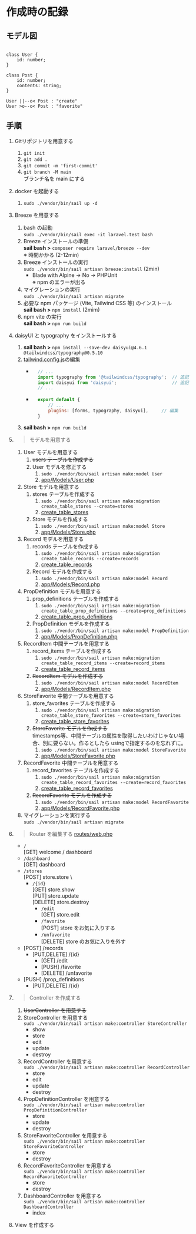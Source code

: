 # 作成時の記録

## モデル図

``` mermaid

class User {
    id: number;
}

class Post {
    id: number;
    contents: string;
}

User ||--o< Post : "create"
User >o--o< Post : "favorite"

```

## 手順

1. Gitリポジトリを用意する
    1. `git init`
    2. `git add .`
    3. `git commit -m 'first-commit'`
    4. `git branch -M main` \
        ブランチ名を main にする
2. docker を起動する
    1. `sudo ./vendor/bin/sail up -d`
3. Breeze を用意する
    1. bash の起動 \
        `sudo ./vendor/bin/sail exec -it laravel.test bash`
    2. Breeze インストールの準備 \
        **sail bash >** `composer require laravel/breeze --dev` \
        ※ 時間かかる (2-12min)
    3. Breeze インストールの実行 \
        `sudo ./vendor/bin/sail artisan breeze:install` (2min)
        - Blade with Alpine -> No -> PHPUnit \
            ※ npm のエラーが出る
    4. マイグレーションの実行 \
        `sudo ./vendor/bin/sail artisan migrate`
    5. 必要な npm パッケージ (Vite, Tailwind CSS 等) のインストール \
        **sail bash >** `npm install` (2mim)
    6. npm vite の実行 \
        **sail bash >** `npm run build`
4. daisyUI と typography をインストールする
    1. **sail bash >** `npm install --save-dev daisyui@4.6.1 @tailwindcss/typography@0.5.10`
    2. [tailwind.config.js](./tailwind.config.js)の編集
        - ``` JavaScript \
            // ...
            import typography from '@tailwindcss/typography';  // 追記
            import daisyui from 'daisyui';                     // 追記
            // ...
            ```
        - ``` JavaScript
            export default {
                // ...
                plugins: [forms, typography, daisyui],     // 編集
            }
            ```
    3. **sail bash >** `npm run build`
5. >モデルを用意する
    1. User モデルを用意する
        1. ~~users テーブルを作成する~~
        2. User モデルを修正する
            1. `sudo ./vendor/bin/sail artisan make:model User`
            2. [app/Models/User.php](app/Models/User.php)
    2. Store モデルを用意する
        1. stores テーブルを作成する
            1. `sudo ./vendor/bin/sail artisan make:migration create_table_stores --create=stores`
            2. [create_table_stores](database/migrations/2025_06_16_025511_create_table_stores.php)
        2. Store モデルを作成する
            1. `sudo ./vendor/bin/sail artisan make:model Store`
            2. [app/Models/Store.php](app/Models/Store.php)
    3. Record モデルを用意する
        1. records テーブルを作成する
            1. `sudo ./vendor/bin/sail artisan make:migration create_table_records --create=records`
            2. [create_table_records](database/migrations/2025_06_16_025626_create_table_records.php)
        2. Record モデルを作成する
            1. `sudo ./vendor/bin/sail artisan make:model Record`
            2. [app/Models/Record.php](app/Models/Record.php)
    4. PropDefinition モデルを用意する
        1. prop_definitions テーブルを作成する
            1. `sudo ./vendor/bin/sail artisan make:migration create_table_prop_definitions --create=prop_definitions`
            2. [create_table_prop_definitions](database/migrations/2025_06_16_044821_create_table_prop_definitions.php)
        2. PropDefinition モデルを作成する
            1. `sudo ./vendor/bin/sail artisan make:model PropDefinition`
            2. [app/Models/PropDefinition.php](app/Models/PropDefinition.php)
    5. RecordItem 中間テーブルを用意する
        1. record_items テーブルを作成する
            1. `sudo ./vendor/bin/sail artisan make:migration create_table_record_items --create=record_items`
            2. [create_table_record_items](database/migrations/2025_06_16_050712_create_table_record_items.php)
        2. ~~RecordItem モデルを作成する~~
            1. `sudo ./vendor/bin/sail artisan make:model RecordItem`
            2. [app/Models/RecordItem.php](app/Models/RecordItem.php)
    6. StoreFavorite 中間テーブルを用意する
        1. store_favorites テーブルを作成する
            1. `sudo ./vendor/bin/sail artisan make:migration create_table_store_favorites --create=store_favorites`
            2. [create_table_store_favorites](database/migrations/2025_06_16_051038_create_table_store_favorites.php)
        2. ~~StoreFavorite モデルを作成する~~ \
            timestamps等、中間テーブルの属性を取得したいわけじゃない場合、別に要らない。作るとしたら usingで指定するのを忘れずに。
            1. `sudo ./vendor/bin/sail artisan make:model StoreFavorite`
            2. [app/Models/StoreFavorite.php](app/Models/StoreFavorite.php)
    7. RecordFavorite 中間テーブルを用意する
        1. record_favorites テーブルを作成する
            1. `sudo ./vendor/bin/sail artisan make:migration create_table_record_favorites --create=record_favorites`
            2. [create_table_record_favorites](database/migrations/2025_06_16_051625_create_table_record_favorites.php)
        2. ~~RecordFavorite モデルを作成する~~
            1. `sudo ./vendor/bin/sail artisan make:model RecordFavorite`
            2. [app/Models/RecordFavorite.php](app/Models/RecordFavorite.php)
    8. マイグレーションを実行する \
        `sudo ./vendor/bin/sail artisan migrate`
6. >Router を編集する
    [routes/web.php](routes/web.php)
    - `/` \
        [GET] welcome / dashboard
    - `/dashboard` \
        [GET] dashboard
    - `/stores` \
        [POST] store.store \
        - `/{id}` \
            [GET] store.show \
            [PUT] store.update \
            [DELETE] store.destroy
            - `/edit` \
                [GET] store.edit
            - `/favorite` \
                [POST] store をお気に入りする
            - `/unfavorite` \
                [DELETE] store のお気に入りを外す
    - [POST] /records
        - [PUT,DELETE] /{id}
            - [GET] /edit
            - [PUSH] /favorite
            - [DELETE] /unfavorite
    - [PUSH] /prop_definitions
        - [PUT,DELETE] /{id}

7. >Controller を作成する
    1. ~~UserController を用意する~~
    2. StoreController を用意する\
        `sudo ./vendor/bin/sail artisan make:controller StoreController`
        - show
        - store
        - edit
        - update
        - destroy
    3. RecordController を用意する\
        `sudo ./vendor/bin/sail artisan make:controller RecordController`
        - store
        - edit
        - update
        - destroy
    4. PropDefinitionController を用意する\
        `sudo ./vendor/bin/sail artisan make:controller PropDefinitionController`
        - store
        - update
        - destroy
    5. StoreFavoriteController を用意する\
        `sudo ./vendor/bin/sail artisan make:controller StoreFavoriteController`
        - store
        - destroy
    6. RecordFavoriteController を用意する\
        `sudo ./vendor/bin/sail artisan make:controller RecordFavoriteController`
        - store
        - destroy
    7. DashboardController を用意する\
        `sudo ./vendor/bin/sail artisan make:controller DashboardController`
        - index
        
8. View を作成する